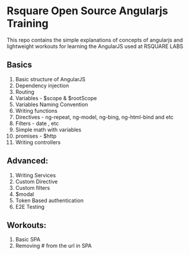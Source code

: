 # Rsquare Open Source Angularjs Training
This repo contains the simple explanations of concepts of angularjs and lightweight workouts for learning the AngularJS used at RSQUARE LABS


## Basics 
1. Basic structure of AngularJS
2. Dependency injection
2. Routing 
2. Variables - $scope & $rootScope
3. Variables Naming Convention
4. Writing functions
4. Directives - ng-repeat, ng-model, ng-bing, ng-html-bind and etc
5. Filters - date , etc
5. Simple math with variables 
6. promises - $http
7. Writing controllers


## Advanced:
1. Writing Services 
2. Custom Directive 
3. Custom filters
4. $modal
5. Token Based authentication
6. E2E Testing


## Workouts:
1. Basic SPA 
2. Removing # from the url in SPA


